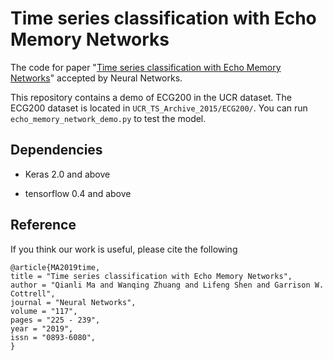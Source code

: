 # Time series classification with Echo Memory Networks
The code for paper "[Time series classification with Echo Memory Networks](https://www.sciencedirect.com/science/article/pii/S0893608019301406)" accepted by Neural Networks.

This repository contains a demo of ECG200 in the UCR dataset.  The ECG200 dataset is located in `UCR_TS_Archive_2015/ECG200/`. You can run `echo_memory_network_demo.py` to test the model.



## Dependencies

- Keras 2.0 and above

- tensorflow 0.4 and above

  

## Reference

If you think our work is useful, please cite the following

```
@article{MA2019time,
title = "Time series classification with Echo Memory Networks",
author = "Qianli Ma and Wanqing Zhuang and Lifeng Shen and Garrison W. Cottrell",
journal = "Neural Networks",
volume = "117",
pages = "225 - 239",
year = "2019",
issn = "0893-6080",
}
```

